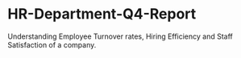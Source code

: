 # HR-Department-Q4-Report
Understanding Employee Turnover rates, Hiring Efficiency and Staff Satisfaction of a company.
